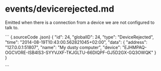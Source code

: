 # events/devicerejected.md

Emitted when there is a connection from a device we are not configured to talk to.

\`\`\` {.sourceCode .json} { "id": 24, "globalID": 24, "type": "DeviceRejected", "time": "2014-08-19T10:43:00.562821045+02:00", "data": { "address": "127.0.0.1:51807", "name": "My dusty computer", "device": "EJHMPAQ-OGCVORE-ISB4IS3-SYYVJXF-TKJGLTU-66DIQPF-GJ5D2GX-GQ3OWQK" } }

\`\`\`

